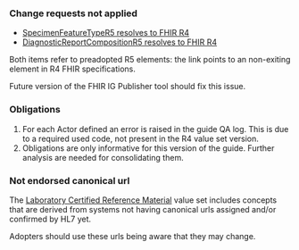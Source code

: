 ### Change requests not applied

* [SpecimenFeatureTypeR5 resolves to FHIR R4](https://jira.hl7.org/browse/FHIR-43200)
* [DiagnosticReportCompositionR5 resolves to FHIR R4](https://jira.hl7.org/browse/FHIR-43199)


Both items refer to preadopted R5 elements: the link points to an non-exiting element in R4 FHIR specifications.

Future version of the FHIR IG Publisher tool should fix this issue.

### Obligations

1. For each Actor defined an error is raised in the guide QA log.
This is due to a required used code, not present in the R4 value set version.
1. Obligations are only informative for this version of the guide. Further analysis are needed for consolidating them.

### Not endorsed canonical url


The [Laboratory Certified Reference Material](ValueSet-certifiedRefMaterial-uv-lab.html) value set includes concepts that are derived from systems not having canonical urls assigned and/or confirmed by HL7 yet.

Adopters should use these urls being aware that they may change.